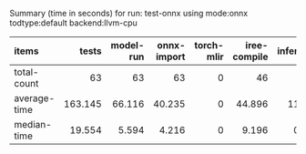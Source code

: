 Summary (time in seconds) for run: test-onnx using mode:onnx todtype:default backend:llvm-cpu

| items        |   tests |   model-run |   onnx-import |   torch-mlir |   iree-compile |   inference |
|:-------------|--------:|------------:|--------------:|-------------:|---------------:|------------:|
| total-count  |  63     |      63     |        63     |            0 |         46     |      19     |
| average-time | 163.145 |      66.116 |        40.235 |            0 |         44.896 |      11.898 |
| median-time  |  19.554 |       5.594 |         4.216 |            0 |          9.196 |       0.548 |
